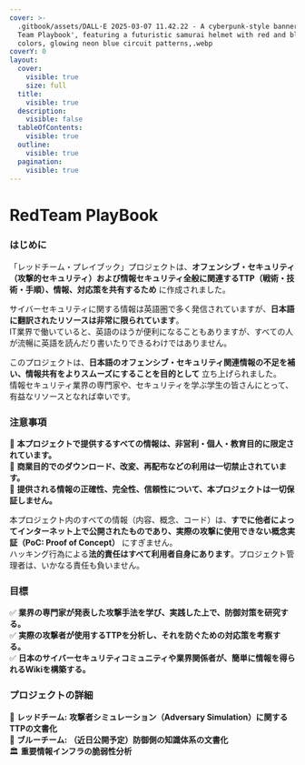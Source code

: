 ```yaml
---
cover: >-
  .gitbook/assets/DALL·E 2025-03-07 11.42.22 - A cyberpunk-style banner for 'Red
  Team Playbook', featuring a futuristic samurai helmet with red and black
  colors, glowing neon blue circuit patterns,.webp
coverY: 0
layout:
  cover:
    visible: true
    size: full
  title:
    visible: true
  description:
    visible: false
  tableOfContents:
    visible: true
  outline:
    visible: true
  pagination:
    visible: true
---
```


# RedTeam PlayBook

### はじめに

「レッドチーム・プレイブック」プロジェクトは、**オフェンシブ・セキュリティ（攻撃的セキュリティ）および情報セキュリティ全般に関連するTTP（戦術・技術・手順）、情報、対応策を共有するため** に作成されました。

サイバーセキュリティに関する情報は英語圏で多く発信されていますが、**日本語に翻訳されたリソースは非常に限られています**。\
IT業界で働いていると、英語のほうが便利になることもありますが、すべての人が流暢に英語を読んだり書いたりできるわけではありません。

このプロジェクトは、**日本語のオフェンシブ・セキュリティ関連情報の不足を補い、情報共有をよりスムーズにすることを目的として** 立ち上げられました。\
情報セキュリティ業界の専門家や、セキュリティを学ぶ学生の皆さんにとって、有益なリソースとなれば幸いです。

### 注意事項

📌 **本プロジェクトで提供するすべての情報は、非営利・個人・教育目的に限定されています。**\
📌 **商業目的でのダウンロード、改変、再配布などの利用は一切禁止されています。**\
📌 **提供される情報の正確性、完全性、信頼性について、本プロジェクトは一切保証しません。**

本プロジェクト内のすべての情報（内容、概念、コード）は、**すでに他者によってインターネット上で公開されたものであり、実際の攻撃に使用できない概念実証（PoC: Proof of Concept）** にすぎません。\
ハッキング行為による**法的責任はすべて利用者自身にあります**。プロジェクト管理者は、いかなる責任も負いません。

### 目標

✅ **業界の専門家が発表した攻撃手法を学び、実践した上で、防御対策を研究する。**\
✅ **実際の攻撃者が使用するTTPを分析し、それを防ぐための対応策を考察する。**\
✅ **日本のサイバーセキュリティコミュニティや業界関係者が、簡単に情報を得られるWikiを構築する。**

### プロジェクトの詳細

🔴 **レッドチーム:** **攻撃者シミュレーション（Adversary Simulation）に関するTTPの文書化**\
🔵 **ブルーチーム:** **（近日公開予定）防御側の知識体系の文書化**\
🏛 **重要情報インフラの脆弱性分析**

